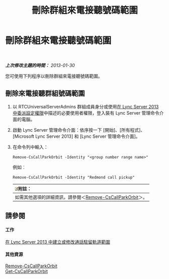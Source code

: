 ﻿---
title: 刪除群組來電接聽號碼範圍
TOCTitle: 刪除群組來電接聽號碼範圍
ms:assetid: 521891f3-7a5d-45de-92dc-d57025453159
ms:mtpsurl: https://technet.microsoft.com/zh-tw/library/JJ945629(v=OCS.15)
ms:contentKeyID: 52056109
ms.date: 08/10/2015
mtps_version: v=OCS.15
ms.translationtype: HT
---

# 刪除群組來電接聽號碼範圍

 

_**上次修改主題的時間：** 2013-01-30_

您可使用下列程序以刪除群組來電接聽號碼範圍。

## 刪除來電接聽群組號碼範圍

1.  以 RTCUniversalServerAdmins 群組成員身分或使用[在 Lync Server 2013 中委派設定權限](lync-server-2013-delegate-setup-permissions.md)中描述的必要使用者權限，登入裝有 Lync Server 管理命令介面的電腦。

2.  啟動 Lync Server 管理命令介面：依序按一下 \[開始\]、\[所有程式\]、\[Microsoft Lync Server 2013\] 和 \[Lync Server 管理命令介面\]。

3.  在命令列中輸入：
    
        Remove-CsCallParkOrbit -Identity "<group number range name>" 
    
    例如︰
    
        Remove-CsCallParkOrbit -Identity "Redmond call pickup"
    
    <table>
    <thead>
    <tr class="header">
    <th><img src="images/Gg398811.note(OCS.15).gif" title="note" alt="note" />附註：</th>
    </tr>
    </thead>
    <tbody>
    <tr class="odd">
    <td>如需其他選項的詳細資訊，請參閱＜<a href="remove-cscallparkorbit.md">Remove-CsCallParkOrbit</a>＞。</td>
    </tr>
    </tbody>
    </table>


## 請參閱

#### 工作

[在 Lync Server 2013 中建立或修改通話駐留軌道範圍](lync-server-2013-create-or-modify-a-call-park-orbit-range.md)  

#### 其他資源

[Remove-CsCallParkOrbit](remove-cscallparkorbit.md)  
[Get-CsCallParkOrbit](get-cscallparkorbit.md)

